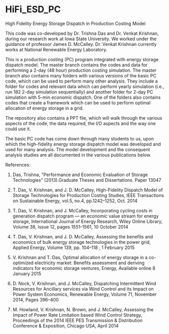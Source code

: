 # HiFi_ESD_PC
High Fidelity Energy Storage Dispatch in Production Costing Model

This code was co-developed by Dr. Trishna Das and Dr. Venkat Krishnan, during our research work at Iowa State University. We worked under the guidance of professor James D. McCalley. Dr. Venkat Krishnan currently works at National Renewable Energy Laboratory.

This is a production costing (PC) program integrated with energy storage dispatch model. The master branch contains the codes and data for performing a 2-day (48 hour) production costing simulation. The master branch also contains many folders with various versions of the basic PC code, which can be used to perform many other analysis. They include a folder for codes and relevant data which can perform yearly simulation (i.e., run 182 2-day simulation sequentially) and another folder for 2-day PC simulation with 5-min economic dispatch. One of the folders also contains codes that create a framework which can be used to perform optimal allocation of energy storage in a grid.

The repository also contains a PPT file, which will walk through the various aspects of the code, the data required, the I/O aspects and the way one could use it.


The basic PC code has come down through many students to us, upon which the high-fidelity energy storage dispatch model was developed and used for many analysis. The model development and the consequent analysis studies are all documented in the various publications below. 


References:


1. Das, Trishna, "Performance and Economic Evaluation of Storage Technologies" (2013).Graduate Theses and Dissertations. Paper 13047


2. T. Das, V. Krishnan, and J. D. McCalley, High-Fidelity Dispatch Model of Storage Technologies for Production Costing Studies, IEEE Transactions on Sustainable Energy, vol.5, no.4, pp.1242–1252, Oct. 2014


3. T. Das, V. Krishnan, and J. McCalley, Incorporating cycling costs in generation dispatch program — an economic value stream for energy storage, International Journal of Energy Research, Wiley Online Library, Volume 38, Issue 12, pages 1551–1561, 10 October 2014


4. T. Das, V. Krishnan, and J. D. McCalley, Assessing the benefits and economics of bulk energy storage technologies in the power grid, Applied Energy, Volume 139, pp. 104–118 , 1 February 2015


5. V. Krishnan and T. Das, Optimal allocation of energy storage in a co-optimized electricity market: Benefits assessment and deriving indicators for economic storage ventures, Energy, Available online 8 January 2015


6. D. Nock, V. Krishnan, and J. McCalley, Dispatching Intermittent Wind Resources for Ancillary services via Wind Control and its Impact on Power System Economics, Renewable Energy, Volume 71, November 2014, Pages 396–400


7. M. Howland, V. Krishnan, N. Brown, and J. McCalley, Assessing the Impact of Power Rate Limitation based Wind Control Strategy, Proceedings of the 2014 IEEE PES Transmission & Distribution Conference & Exposition, Chicago USA, April 2014

